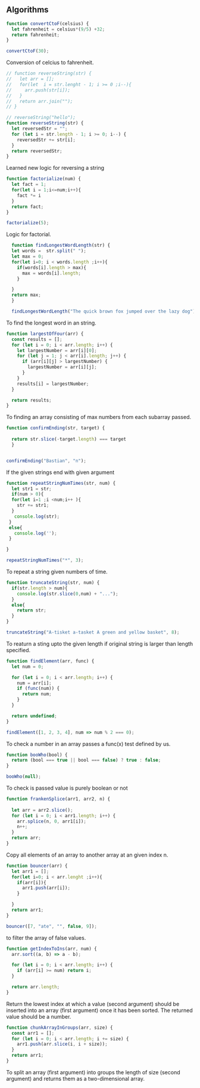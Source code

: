 ## Algorithms

```javascript
function convertCtoF(celsius) {
  let fahrenheit = celsius*(9/5) +32;
  return fahrenheit;
}

convertCtoF(30);
```
Conversion of celcius  to fahrenheit.

```javascript
// function reverseString(str) {
//   let arr = [];
//   for(let  i = str.lenght - 1; i >= 0 ;i--){
//     arr.push(str[i]);
//   }
//   return arr.join("");
// }

// reverseString("hello");
function reverseString(str) {
  let reversedStr = "";
  for (let i = str.length - 1; i >= 0; i--) {
    reversedStr += str[i];
  }
  return reversedStr;
}
```
Learned new logic for reversing a string

```javascript
function factorialize(num) {
  let fact = 1;
  for(let i = 1;i<=num;i++){
    fact *= i
  } 
  return fact;
}

factorialize(5);
```
Logic for factorial.

```javascript
  function findLongestWordLength(str) {
  let words =  str.split(" ");
  let max = 0;
  for(let i=0; i < words.length ;i++){
    if(words[i].length > max){
      max = words[i].length;
    }

  }
  return max;
  }

  findLongestWordLength("The quick brown fox jumped over the lazy dog");
```
 To find the longest word in an string.

```javascript
function largestOfFour(arr) {
  const results = [];
  for (let i = 0; i < arr.length; i++) {
    let largestNumber = arr[i][0];
    for (let j = 1; j < arr[i].length; j++) {
      if (arr[i][j] > largestNumber) {
        largestNumber = arr[i][j];
      }
    }
    results[i] = largestNumber;
  }

  return results;
}
```
To finding an array consisting of max numbers from each subarray passed.
 

```javascript
function confirmEnding(str, target) {
  
  return str.slice(-target.length) === target
  }


confirmEnding("Bastian", "n");
```
If the given strings end with given argument

```javascript
function repeatStringNumTimes(str, num) {
  let str1 = str;
  if(num > 0){
  for(let i=1 ;i <num;i++ ){
    str += str1;
  }
   console.log(str);
 }
 else{
   console.log('');
 }

}

repeatStringNumTimes("*", 3);
```
To repeat a string given numbers of time.

 

```javascript
function truncateString(str, num) {
  if(str.length > num){
    console.log(str.slice(0,num) + "...");
  }
  else{
    return str;
  }
}

truncateString("A-tisket a-tasket A green and yellow basket", 8);
```
To reaturn a sting upto the given length if original string is larger than length specified.
 

```javascript
function findElement(arr, func) {
  let num = 0;

  for (let i = 0; i < arr.length; i++) {
    num = arr[i];
    if (func(num)) {
      return num;
    }
  }

  return undefined;
}

findElement([1, 2, 3, 4], num => num % 2 === 0);
```
To check a number in an array  passes a func(x) test defined by us.

```javascript
function booWho(bool) {
  return (bool === true || bool === false) ? true : false;
}

booWho(null);
```
To check is passed value is purely boolean or not 

```javascript
function frankenSplice(arr1, arr2, n) {
 
  let arr = arr2.slice();
  for (let i = 0; i < arr1.length; i++) {
    arr.splice(n, 0, arr1[i]);
    n++;
  }
  return arr;
}
```
Copy all elements  of an array to another array at an given index n.
 

```javascript
function bouncer(arr) {
  let arr1 = [];
  for(let i=0; i < arr.lenght ;i++){
    if(arr[i]){
      arr1.push(arr[i]);
    }

  }
  return arr1;
}

bouncer([7, "ate", "", false, 9]);
```
to filter the array of false values.
 

```javascript
function getIndexToIns(arr, num) {
  arr.sort((a, b) => a - b);

  for (let i = 0; i < arr.length; i++) {
    if (arr[i] >= num) return i;
  }

  return arr.length;
}
```
Return the lowest index at which a value (second argument) should be inserted into an array (first argument) once it has been sorted. The returned value should be a number.
 

```javascript
function chunkArrayInGroups(arr, size) {
  const arr1 = [];
  for (let i = 0; i < arr.length; i += size) {
    arr1.push(arr.slice(i, i + size));
  }
  return arr1;
}

```
To split an array (first argument) into groups the length of size (second argument) and returns them as a two-dimensional array.
